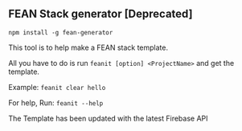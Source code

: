 ## FEAN Stack generator [Deprecated]

`npm install -g fean-generator`

This tool is to help make a FEAN stack template.

All you have to do is run `feanit [option] <ProjectName>` and get the template.

Example: `feanit clear hello`

For help, Run: `feanit --help`

The Template has been updated with the latest Firebase API

